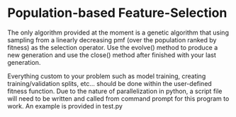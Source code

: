 # Population-based Feature-Selection

The only algorithm provided at the moment is a genetic algorithm that using sampling from 
a linearly decreasing pmf (over the population ranked by fitness) as the selection operator.
Use the evolve() method to produce a new generation and use the close() method after finished
with your last generation.

Everything custom to your problem such as model training, creating training/validation splits, etc...
should be done within the user-defined fitness function.  Due to the nature of parallelization in
python, a script file will need to be written and called from command prompt for this program to work.
An example is provided in test.py
